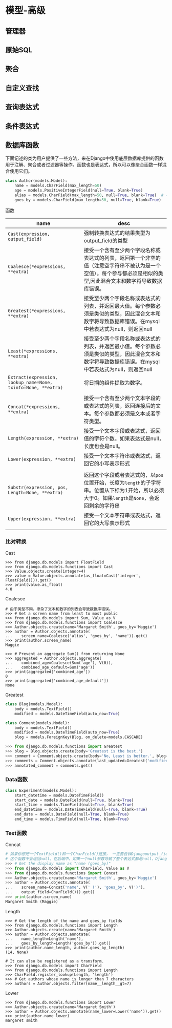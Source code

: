 # 模型-高级

## 管理器



## 原始SQL



## 聚合



## 自定义查找



## 查询表达式



## 条件表达式



## 数据库函数

下面记述的类为用户提供了一些方法，来在Django中使用底层数据库提供的函数用于注解、聚合或者过滤器等操作。函数也是表达式，所以可以像聚合函数一样混合使用它们。

```python
class Author(models.Model):
    name = models.CharField(max_length=50)
    age = models.PositiveIntegerField(null=True, blank=True)
    alias = models.CharField(max_length=50, null=True, blank=True)  # 不建议CharField上允许null=True,但对于Coalesce很重要
    goes_by = models.CharField(max_length=50, null=True, blank=True)
```

函数

| name                                                         | desc                                                         |
| ------------------------------------------------------------ | ------------------------------------------------------------ |
| `Cast(expression, output_field)`                             | 强制转换表达式的结果类型为output_field的类型                 |
| `Coalesce(*expressions, **extra)`                            | 接受一个含有至少两个字段名称或表达式的列表，返回第一个非空的值（注意空字符串不被认为是一个空值）。每个参与都必须是相似的类型,因此混合文本和数字将导致数据库错误。 |
| `Greatest(*expressions, **extra)`                            | 接受至少两个字段名称或表达式的列表，并返回最大值。每个参数必须是类似的类型，因此混合文本和数字将导致数据库错误。在mysql中若表达式为null，则返回null |
| `Least(*expressions, **extra)`                               | 接受至少两个字段名称或表达式的列表，并返回最小值。每个参数必须是类似的类型，因此混合文本和数字将导致数据库错误。在mysql中若表达式为null，则返回null |
| `Extract(expression, lookup_name=None, txinfo=None, **extra)` | 将日期的组件提取为数字。                                     |
|                                                              |                                                              |
| `Concat(*expressions, **extra)`                              | 接受一个含有至少两个文本字段的或表达式的列表，返回连接后的文本。每个参数都必须是文本或者字符类型。 |
| `Length(expression, **extra)`                                | 接受一个文本字段或表达式，返回值的字符个数。如果表达式是null，长度也会是null。 |
| `Lower(expression, **extra)`                                 | 接受一个文本字符串或表达式，返回它的小写表示形式             |
|                                                              |                                                              |
| `Substr(expression, pos, Length=None, **extra)`              | 返回这个字段或者表达式的，以`pos`位置开始，长度为`length`的子字符串。位置从下标为1开始，所以必须大于0。如果`length`是`None`，会返回剩余的字符串 |
| `Upper(expression, **extra)`                                 | 接受一个文本字符串或表达式，返回它的大写表示形式             |
|                                                              |                                                              |

### 比对转换

Cast

```shell
>>> from django.db.models import FloatField
>>> from django.db.models.functions import Cast
>>> Value.objects.create(integer=4)
>>> value = Value.objects.annotate(as_float=Cast('integer', FloatField())).get()
>>> print(value.as_float)
4.0
```

Coalesce

```shell
# 由于类型不同，掺杂了文本和数字的列表会导致数据库错误。
>>> # Get a screen name from least to most public
>>> from django.db.models import Sum, Value as V
>>> from django.db.models.functions import Coalesce
>>> Author.objects.create(name='Margaret Smith', goes_by='Maggie')
>>> author = Author.objects.annotate(
...    screen_name=Coalesce('alias', 'goes_by', 'name')).get()
>>> print(author.screen_name)
Maggie

>>> # Prevent an aggregate Sum() from returning None
>>> aggregated = Author.objects.aggregate(
...    combined_age=Coalesce(Sum('age'), V(0)),
...    combined_age_default=Sum('age'))
>>> print(aggregated['combined_age'])
0
>>> print(aggregated['combined_age_default'])
None
```

Greatest

```python
class Blog(models.Model):
    body = models.TextField()
    modified = models.DateTimeField(auto_now=True)

class Comment(models.Model):
    body = models.TextField()
    modified = models.DateTimeField(auto_now=True)
    blog = models.ForeignKey(Blog, on_delete=models.CASCADE)

>>> from django.db.models.functions import Greatest
>>> blog = Blog.objects.create(body='Greatest is the best.')
>>> comment = Comment.objects.create(body='No, Least is better.', blog=blog)
>>> comments = Comment.objects.annotate(last_updated=Greatest('modified', 'blog__modified'))
>>> annotated_comment = comments.get()
```

### Data函数

```python
class Experiment(models.Model):
    start_datetime = models.DateTimeField()
    start_date = models.DateField(null=True, blank=True)
    start_time = models.TimeField(null=True, blank=True)
    end_datetime = models.DateTimeField(null=True, blank=True)
    end_date = models.DateField(null=True, blank=True)
    end_time = models.TimeField(null=True, blank=True)
```

### Text函数

Concat

```python
# 如果你想把一个TextField()和一个CharField()连接， 一定要告诉Djangooutput_field应该为TextField()类型。在下面连接Value的例子中，这也是必需的。
# 这个函数不会返回null。在后端中，如果一个null参数导致了整个表达式都是null，Django会确保把每个null的部分转换成一个空字符串。
>>> # Get the display name as "name (goes_by)"
>>> from django.db.models import CharField, Value as V
>>> from django.db.models.functions import Concat
>>> Author.objects.create(name='Margaret Smith', goes_by='Maggie')
>>> author = Author.objects.annotate(
...    screen_name=Concat('name', V(' ('), 'goes_by', V(')'),
...    output_field=CharField())).get()
>>> print(author.screen_name)
Margaret Smith (Maggie)
```

Length

```shell
>>> # Get the length of the name and goes_by fields
>>> from django.db.models.functions import Length
>>> Author.objects.create(name='Margaret Smith')
>>> author = Author.objects.annotate(
...    name_length=Length('name'),
...    goes_by_length=Length('goes_by')).get()
>>> print(author.name_length, author.goes_by_length)
(14, None)

# It can also be registered as a transform.
>>> from django.db.models import CharField
>>> from django.db.models.functions import Length
>>> CharField.register_lookup(Length, 'length')
>>> # Get authors whose name is longer than 7 characters
>>> authors = Author.objects.filter(name__length__gt=7)
```

Lower

```
>>> from django.db.models.functions import Lower
>>> Author.objects.create(name='Margaret Smith')
>>> author = Author.objects.annotate(name_lower=Lower('name')).get()
>>> print(author.name_lower)
margaret smith
```

